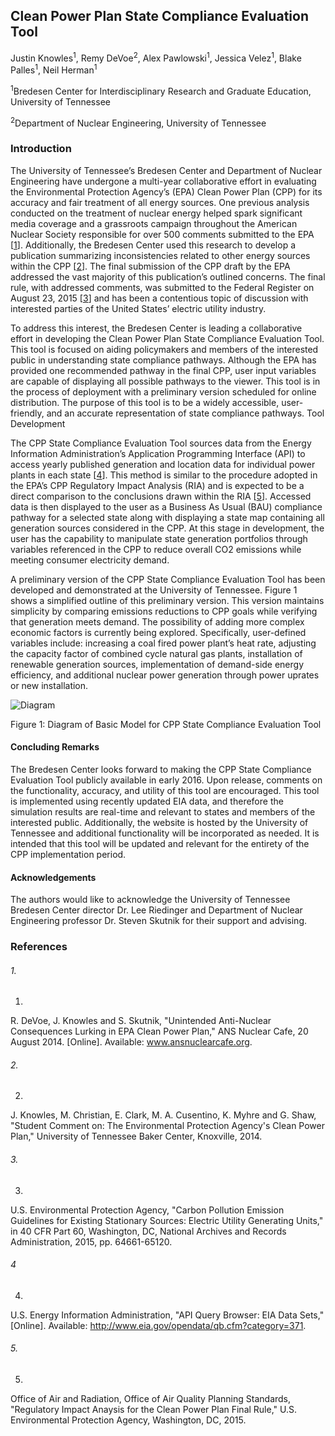 ## Clean Power Plan State Compliance Evaluation Tool

Justin Knowles<sup>1</sup>, Remy DeVoe<sup>2</sup>, Alex Pawlowski<sup>1</sup>, Jessica Velez<sup>1</sup>, Blake Palles<sup>1</sup>, Neil Herman<sup>1</sup>

<sup>1</sup>Bredesen Center for Interdisciplinary Research and Graduate Education, University of Tennessee

<sup>2</sup>Department of Nuclear Engineering, University of Tennessee

### Introduction

The University of Tennessee’s Bredesen Center and Department of Nuclear Engineering have undergone a multi-year collaborative effort in evaluating the Environmental Protection Agency’s (EPA) Clean Power Plan (CPP) for its accuracy and fair treatment of all energy sources. One previous analysis conducted on the treatment of nuclear energy helped spark significant media coverage and a grassroots campaign throughout the American Nuclear Society responsible for over 500 comments submitted to the EPA [[1](#1)]. Additionally, the Bredesen Center used this research to develop a publication summarizing inconsistencies related to other energy sources within the CPP [[2](#2)]. The final submission of the CPP draft by the EPA addressed the vast majority of this publication’s outlined concerns. The final rule, with addressed comments, was submitted to the Federal Register on August 23, 2015 [[3](#3)] and has been a contentious topic of discussion with interested parties of the United States’ electric utility industry.

To address this interest, the Bredesen Center is leading a collaborative effort in developing the Clean Power Plan State Compliance Evaluation Tool. This tool is focused on aiding policymakers and members of the interested public in understanding state compliance pathways. Although the EPA has provided one recommended pathway in the final CPP, user input variables are capable of displaying all possible pathways to the viewer. This tool is in the process of deployment with a preliminary version scheduled for online distribution. The purpose of this tool is to be a widely accessible, user-friendly, and an accurate representation of state compliance pathways.
Tool Development

The CPP State Compliance Evaluation Tool sources data from the Energy Information Administration’s Application Programming Interface (API) to access yearly published generation and location data for individual power plants in each state [[4](#4)]. This method is similar to the procedure adopted in the EPA’s CPP Regulatory Impact Analysis (RIA) and is expected to be a direct comparison to the conclusions drawn within the RIA [[5](#5)]. Accessed data is then displayed to the user as a Business As Usual (BAU) compliance pathway for a selected state along with displaying a state map containing all generation sources considered in the CPP. At this stage in development, the user has the capability to manipulate state generation portfolios through variables referenced in the CPP to reduce overall CO2 emissions while meeting consumer electricity demand.

A preliminary version of the CPP State Compliance Evaluation Tool has been developed and demonstrated at the University of Tennessee. Figure 1 shows a simplified outline of this preliminary version. This version maintains simplicity by comparing emissions reductions to CPP goals while verifying that generation meets demand. The possibility of adding more complex economic factors is currently being explored. Specifically, user-defined variables include: increasing a coal fired power plant’s heat rate, adjusting the capacity factor of combined cycle natural gas plants, installation of renewable generation sources, implementation of demand-side energy efficiency, and additional nuclear power generation through power uprates or new installation.

![Diagram](https://docs.google.com/drawings/d/1Bg0ebDPJpBv0AA7K1F6uQ4uvQ1oxA7wetCSUm0KqbXY/pub?w=580&h=398)

Figure 1: Diagram of Basic Model for CPP State Compliance Evaluation Tool

#### Concluding Remarks
The Bredesen Center looks forward to making the CPP State Compliance Evaluation Tool publicly available in early 2016. Upon release, comments on the functionality, accuracy, and utility of this tool are encouraged. This tool is implemented using recently updated EIA data, and therefore the simulation results are real-time and relevant to states and members of the interested public. Additionally, the website is hosted by the University of Tennessee and additional functionality will be incorporated as needed. It is intended that this tool will be updated and relevant for the entirety of the CPP implementation period.

#### Acknowledgements
The authors would like to acknowledge the University of Tennessee Bredesen Center director Dr. Lee Riedinger and Department of Nuclear Engineering professor Dr. Steven Skutnik for their support and advising.

### References

###### 1.
1.
R. DeVoe, J. Knowles and S. Skutnik, "Unintended Anti-Nuclear Consequences Lurking in EPA Clean Power Plan," ANS Nuclear Cafe, 20 August 2014. [Online]. Available: www.ansnuclearcafe.org.

###### 2.
2.
J. Knowles, M. Christian, E. Clark, M. A. Cusentino, K. Myhre and G. Shaw, "Student Comment on: The Environmental Protection Agency's Clean Power Plan," University of Tennessee Baker Center, Knoxville, 2014.

###### 3.
3.
U.S. Environmental Protection Agency, "Carbon Pollution Emission Guidelines for Existing Stationary Sources: Electric Utility Generating Units," in 40 CFR Part 60, Washington, DC, National Archives and Records Administration, 2015, pp. 64661-65120.

###### 4
4.
U.S. Energy Information Administration, "API Query Browser: EIA Data Sets," [Online]. Available: http://www.eia.gov/opendata/qb.cfm?category=371.

###### 5.
5.
Office of Air and Radiation, Office of Air Quality Planning Standards, "Regulatory Impact Anaysis for the Clean Power Plan Final Rule," U.S. Environmental Protection Agency, Washington, DC, 2015.
